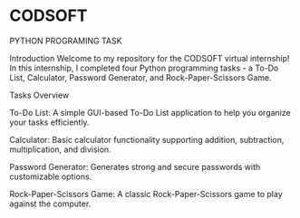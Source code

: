 # CODSOFT
PYTHON PROGRAMING TASK

Introduction
Welcome to my repository for the CODSOFT virtual internship! In this internship, I completed four Python programming tasks - a To-Do List, Calculator, Password Generator, and Rock-Paper-Scissors Game. 

Tasks Overview

To-Do List: A simple GUI-based To-Do List application to help you organize your tasks efficiently.

Calculator: Basic calculator functionality supporting addition, subtraction, multiplication, and division.

Password Generator: Generates strong and secure passwords with customizable options.

Rock-Paper-Scissors Game: A classic Rock-Paper-Scissors game to play against the computer.

